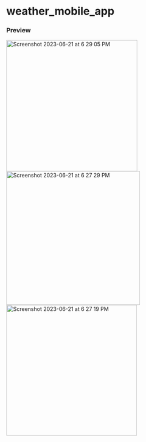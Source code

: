 # weather_mobile_app
### Preview
<img width="344" alt="Screenshot 2023-06-21 at 6 29 05 PM" src="https://github.com/Charu1611/weather_mobile_app/assets/80777510/15bf3ffa-58b3-43cb-834c-92696aa4e5b7">
<img width="351" alt="Screenshot 2023-06-21 at 6 27 29 PM" src="https://github.com/Charu1611/weather_mobile_app/assets/80777510/47e0d557-87f2-4040-9e18-4001a2ca1d42">
<img width="343" alt="Screenshot 2023-06-21 at 6 27 19 PM" src="https://github.com/Charu1611/weather_mobile_app/assets/80777510/30d196d4-4208-4eb1-9ba7-55711fba88fa">
